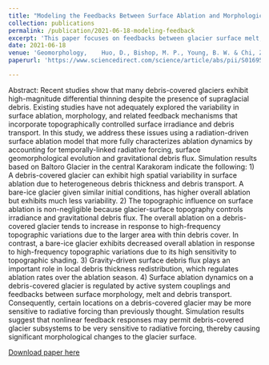 ```yaml
---
title: "Modeling the Feedbacks Between Surface Ablation and Morphological Variations on the Debris-Covered Baltoro Glacier in the Central Karakoram"
collection: publications
permalink: /publication/2021-06-18-modeling-feedback 
excerpt: 'This paper focuses on feedbacks between glacier surface melt, topography and debris transport.Other findings include: 1 Numerical models are developed to study the feedbacks on glacier surface. 2 Gravitational process on an evolving topography redistributes debris thickness. 3 Ice loss on a bare-ice glacier is sensitive to topographic shading. 4 Complex surface topography may enhance ice loss on a debris-covered glacier.'
date: 2021-06-18
venue: 'Geomorphology,    Huo, D., Bishop, M. P., Young, B. W. & Chi, Z.'
paperurl: 'https://www.sciencedirect.com/science/article/abs/pii/S0169555X21002488'

---
```

Abstract: Recent studies show that many debris-covered glaciers exhibit high-magnitude differential thinning despite the presence of supraglacial debris. Existing studies have not adequately explored the variability in surface ablation, morphology, and related feedback mechanisms that incorporate topographically controlled surface irradiance and debris transport. In this study, we address these issues using a radiation-driven surface ablation model that more fully characterizes ablation dynamics by accounting for temporally-linked radiative forcing, surface geomorphological evolution and gravitational debris flux. Simulation results based on Baltoro Glacier in the central Karakoram indicate the following: 1) A debris-covered glacier can exhibit high spatial variability in surface ablation due to heterogeneous debris thickness and debris transport. A bare-ice glacier given similar initial conditions, has higher overall ablation but exhibits much less variability. 2) The topographic influence on surface ablation is non-negligible because glacier-surface topography controls irradiance and gravitational debris flux. The overall ablation on a debris-covered glacier tends to increase in response to high-frequency topographic variations due to the larger area with thin debris cover. In contrast, a bare-ice glacier exhibits decreased overall ablation in response to high-frequency topographic variations due to its high sensitivity to topographic shading. 3) Gravity-driven surface debris flux plays an important role in local debris thickness redistribution, which regulates ablation rates over the ablation season. 4) Surface ablation dynamics on a debris-covered glacier is regulated by active system couplings and feedbacks between surface morphology, melt and debris transport. Consequently, certain locations on a debris-covered glacier may be more sensitive to radiative forcing than previously thought. Simulation results suggest that nonlinear feedback responses may permit debris-covered glacier subsystems to be very sensitive to radiative forcing, thereby causing significant morphological changes to the glacier surface.

[Download paper here](https://www.sciencedirect.com/science/article/abs/pii/S0169555X21002488)
